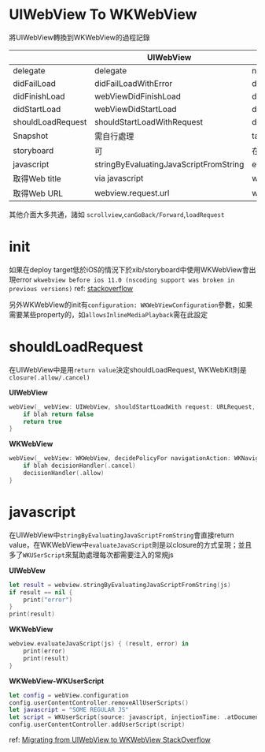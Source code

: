 # UIWebView To WKWebView
將UIWebView轉換到WKWebView的過程記錄

||UIWebView|WKWebView|
|---|---|---|
|delegate|delegate|navigationDelegate / UIDelegate|
|didFailLoad|didFailLoadWithError|didFailNavigation|
|didFinishLoad|webViewDidFinishLoad|didFinishNavigation|
|didStartLoad|webViewDidStartLoad|didStartProvisionalNavigation|
|shouldLoadRequest|shouldStartLoadWithRequest|decidePolicyForNavigationAction|
|Snapshot|需自行處理|takeSnapshotWithConfiguration|
|storyboard|可|在iOS11前initWithCoder會有問題|
|javascript|stringByEvaluatingJavaScriptFromString|evaluateJavaScript/WKUSerScript|
|取得Web title|via javascript|webview.title|
|取得Web URL|webview.request.url|webview.url|


其他介面大多共通，諸如 `scrollview`,`canGoBack/Forward`,`loadRequest`

# init
如果在deploy target低於iOS的情況下於xib/storyboard中使用WKWebView會出現error
`wkwebview before ios 11.0 (nscoding support was broken in previous versions)` ref: [stackoverflow](https://stackoverflow.com/questions/46221577/xcode-9-gm-wkwebview-nscoding-support-was-broken-in-previous-versions)

另外WKWebView的init有`configuration: WKWebViewConfiguration`參數，如果需要某些property的，如`allowsInlineMediaPlayback`需在此設定

# shouldLoadRequest
在UIWebView中是用`return value`決定shouldLoadRequest, WKWebKit則是`closure(.allow/.cancel)`

**UIWebView**
```Swift
webView(_ webView: UIWebView, shouldStartLoadWith request: URLRequest, navigationType: UIWebView.NavigationType) -> Bool
    if blah return false
    return true
}
```
**WKWebView**
```Swift
webView(_ webView: WKWebView, decidePolicyFor navigationAction: WKNavigationAction, decisionHandler: @escaping (WKNavigationActionPolicy) -> Void) {
    if blah decisionHandler(.cancel)
    decisionHandler(.allow)
}
```

# javascript
在UIWebView中`stringByEvaluatingJavaScriptFromString`會直接return value，在WKWebView中`evaluateJavaScript`則是以closure的方式呈現；並且多了`WKUSerScript`來幫助處理每次都需要注入的常規js

**UIWebVew**
```Swift
let result = webview.stringByEvaluatingJavaScriptFromString(js)
if result == nil {
    print("error")
}
print(result)
```

**WKWebView**
```Swift
webview.evaluateJavaScript(js) { (result, error) in
    print(error)
    print(result)
}
````

**WKWebView-WKUserScript**
```Swift
let config = webView.configuration
config.userContentController.removeAllUserScripts()
let javascript = "SOME REGULAR JS"
let script = WKUserScript(source: javascript, injectionTime: .atDocumentEnd, forMainFrameOnly: true)
config.userContentController.addUserScript(script)
```

ref: [Migrating from UIWebView to WKWebView StackOverflow](https://stackoverflow.com/questions/37509990/migrating-from-uiwebview-to-wkwebview)

